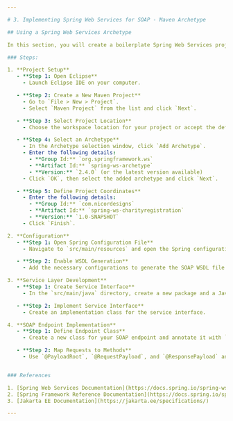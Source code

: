 ```yaml
---

# 3. Implementing Spring Web Services for SOAP - Maven Archetype

## Using a Spring Web Services Archetype

In this section, you will create a boilerplate Spring Web Services project in **Eclipse** using the Spring Web Services Maven Archetype.

### Steps:

1. **Project Setup**
   - **Step 1: Open Eclipse**
     - Launch Eclipse IDE on your computer.

   - **Step 2: Create a New Maven Project**
     - Go to `File > New > Project`.
     - Select `Maven Project` from the list and click `Next`.

   - **Step 3: Select Project Location**
     - Choose the workspace location for your project or accept the default location and click `Next`.

   - **Step 4: Select an Archetype**
     - In the Archetype selection window, click `Add Archetype`.
     - Enter the following details:
       - **Group Id:** `org.springframework.ws`
       - **Artifact Id:** `spring-ws-archetype`
       - **Version:** `2.4.0` (or the latest version available)
     - Click `OK`, then select the added archetype and click `Next`.

   - **Step 5: Define Project Coordinates**
     - Enter the following details:
       - **Group Id:** `com.nicordesigns`
       - **Artifact Id:** `spring-ws-charityregistration`
       - **Version:** `1.0-SNAPSHOT`
     - Click `Finish`.

2. **Configuration**
   - **Step 1: Open Spring Configuration File**
     - Navigate to `src/main/resources` and open the Spring configuration file (`applicationContext.xml` or equivalent).

   - **Step 2: Enable WSDL Generation**
     - Add the necessary configurations to generate the SOAP WSDL file automatically. This typically involves defining beans for `DefaultWsdl11Definition` and `XsdSchema`.

3. **Service Layer Development**
   - **Step 1: Create Service Interface**
     - In the `src/main/java` directory, create a new package and a Java Interface for your service.

   - **Step 2: Implement Service Interface**
     - Create an implementation class for the service interface.

4. **SOAP Endpoint Implementation**
   - **Step 1: Define Endpoint Class**
     - Create a new class for your SOAP endpoint and annotate it with `@Endpoint`.

   - **Step 2: Map Requests to Methods**
     - Use `@PayloadRoot`, `@RequestPayload`, and `@ResponsePayload` annotations to map incoming SOAP requests to appropriate methods.


### References

1. [Spring Web Services Documentation](https://docs.spring.io/spring-ws/docs/current/reference/)
2. [Spring Framework Reference Documentation](https://docs.spring.io/spring-framework/docs/current/reference/html/web.html)
3. [Jakarta EE Documentation](https://jakarta.ee/specifications/)

---
```

